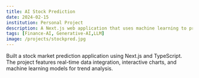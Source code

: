 ```yaml
---
title: AI Stock Prediction
date: 2024-02-15
institution: Personal Project
description: A Next.js web application that uses machine learning to predict stock market trends. Built with TypeScript and integrates with various financial APIs.
tags: [Finance-AI, Generative-AI,LLM]
image: /projects/stockpred.jpg
---
```


Built a stock market prediction application using Next.js and TypeScript. The project features real-time data integration, interactive charts, and machine learning models for trend analysis. 